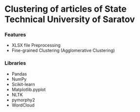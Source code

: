 # Clustering of articles of State Technical University of Saratov

### Features

- XLSX file Preprocessing
- Fine-grained Clustering (Agglomerative Clustering)

### Libraries

- Pandas
- NumPy
- Scikit-learn
- Matplotlib.pyplot
- NLTK
- pymorphy2
- WordCloud
